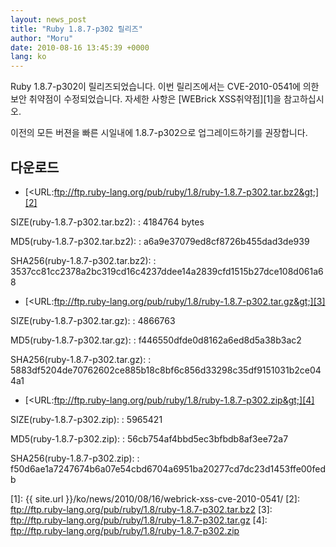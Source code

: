 ```yaml
---
layout: news_post
title: "Ruby 1.8.7-p302 릴리즈"
author: "Moru"
date: 2010-08-16 13:45:39 +0000
lang: ko
---
```


Ruby 1.8.7-p302이 릴리즈되었습니다. 이번 릴리즈에서는 CVE-2010-0541에 의한 보안 취약점이 수정되었습니다.
자세한 사항은 [WEBrick XSS취약점][1]을 참고하십시오.

이전의 모든 버젼을 빠른 시일내에 1.8.7-p302으로 업그레이드하기를 권장합니다.

## 다운로드

* [&lt;URL:ftp://ftp.ruby-lang.org/pub/ruby/1.8/ruby-1.8.7-p302.tar.bz2&gt;][2]

SIZE(ruby-1.8.7-p302.tar.bz2):
: 4184764 bytes

MD5(ruby-1.8.7-p302.tar.bz2):
: a6a9e37079ed8cf8726b455dad3de939

SHA256(ruby-1.8.7-p302.tar.bz2):
: 3537cc81cc2378a2bc319cd16c4237ddee14a2839cfd1515b27dce108d061a68

* [&lt;URL:ftp://ftp.ruby-lang.org/pub/ruby/1.8/ruby-1.8.7-p302.tar.gz&gt;][3]

SIZE(ruby-1.8.7-p302.tar.gz):
: 4866763

MD5(ruby-1.8.7-p302.tar.gz):
: f446550dfde0d8162a6ed8d5a38b3ac2

SHA256(ruby-1.8.7-p302.tar.gz):
: 5883df5204de70762602ce885b18c8bf6c856d33298c35df9151031b2ce044a1

* [&lt;URL:ftp://ftp.ruby-lang.org/pub/ruby/1.8/ruby-1.8.7-p302.zip&gt;][4]

SIZE(ruby-1.8.7-p302.zip):
: 5965421

MD5(ruby-1.8.7-p302.zip):
: 56cb754af4bbd5ec3bfbdb8af3ee72a7

SHA256(ruby-1.8.7-p302.zip):
: f50d6ae1a7247674b6a07e54cbd6704a6951ba20277cd7dc23d1453ffe00fedb



[1]: {{ site.url }}/ko/news/2010/08/16/webrick-xss-cve-2010-0541/
[2]: ftp://ftp.ruby-lang.org/pub/ruby/1.8/ruby-1.8.7-p302.tar.bz2
[3]: ftp://ftp.ruby-lang.org/pub/ruby/1.8/ruby-1.8.7-p302.tar.gz
[4]: ftp://ftp.ruby-lang.org/pub/ruby/1.8/ruby-1.8.7-p302.zip
